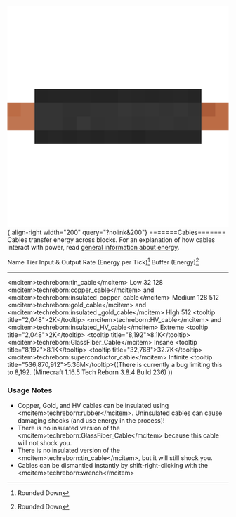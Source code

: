 ![Insulated Copper Cable](/media/mods/techreborn/insulated_copper_cable.png){.align-right width="200" query="?nolink&200"} =======Cables======= Cables transfer energy across blocks. For an explanation of how cables interact with power, read [general information about energy](/energy/).

  Name                                                                                                      Tier       Input & Output Rate (Energy per Tick)[^1]                                                                              Buffer (Energy)[^2]
  ------------------------------------ ---------- ------------------------------------------------- ---------------------------------------------
  \<mcitem\>techreborn:tin_cable\</mcitem\>                                                                 Low        32                                                                                                                     128
  \<mcitem\>techreborn:copper_cable\</mcitem\> and \<mcitem\>techreborn:insulated_copper_cable\</mcitem\>   Medium     128                                                                                                                    512
  \<mcitem\>techreborn:gold_cable\</mcitem\> and \<mcitem\>techreborn:insulated \_gold_cable\</mcitem\>     High       512                                                                                                                    \<tooltip title="2,048"\>2K\</tooltip\>
  \<mcitem\>techreborn:HV_cable\</mcitem\> and \<mcitem\>techreborn:insulated_HV_cable\</mcitem\>           Extreme    \<tooltip title="2,048"\>2K\</tooltip\>                                                                                \<tooltip title="8,192"\>8.1K\</tooltip\>
  \<mcitem\>techreborn:GlassFiber_Cable\</mcitem\>                                                          Insane     \<tooltip title="8,192"\>8.1K\</tooltip\>                                                                              \<tooltip title="32,768"\>32.7K\</tooltip\>
  \<mcitem\>techreborn:superconductor_cable\</mcitem\>                                                      Infinite   \<tooltip title="536,870,912"\>5.36M\</tooltip\>((There is currently a bug limiting this to 8,192. (Minecraft 1.16.5   Tech Reborn 3.8.4 Build 236) ))

### Usage Notes

- Copper, Gold, and HV cables can be insulated using \<mcitem\>techreborn:rubber\</mcitem\>. Uninsulated cables can cause damaging shocks (and use energy in the process)!
- There is no insulated version of the \<mcitem\>techreborn:GlassFiber_Cable\</mcitem\> because this cable will not shock you.
- There is no insulated version of the \<mcitem\>techreborn:tin_cable\</mcitem\>, but it will still shock you.
- Cables can be dismantled instantly by shift-right-clicking with the \<mcitem\>techreborn:wrench\</mcitem\>

[^1]: Rounded Down

[^2]: Rounded Down
